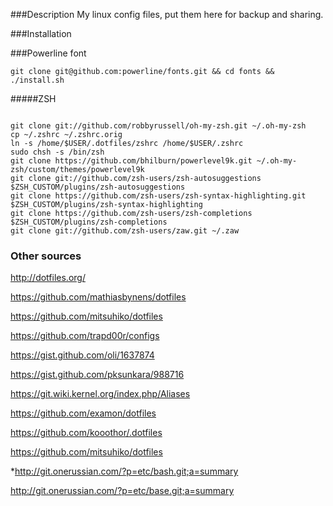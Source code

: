 ###Description
My linux config files, put them here for backup and sharing.

###Installation

###Powerline font
```shell
git clone git@github.com:powerline/fonts.git && cd fonts && ./install.sh
```

#####ZSH
```shell

git clone git://github.com/robbyrussell/oh-my-zsh.git ~/.oh-my-zsh
cp ~/.zshrc ~/.zshrc.orig
ln -s /home/$USER/.dotfiles/zshrc /home/$USER/.zshrc
sudo chsh -s /bin/zsh
git clone https://github.com/bhilburn/powerlevel9k.git ~/.oh-my-zsh/custom/themes/powerlevel9k
git clone git://github.com/zsh-users/zsh-autosuggestions $ZSH_CUSTOM/plugins/zsh-autosuggestions
git clone https://github.com/zsh-users/zsh-syntax-highlighting.git $ZSH_CUSTOM/plugins/zsh-syntax-highlighting
git clone https://github.com/zsh-users/zsh-completions $ZSH_CUSTOM/plugins/zsh-completions
git clone git://github.com/zsh-users/zaw.git ~/.zaw
```

### Other sources
http://dotfiles.org/

https://github.com/mathiasbynens/dotfiles

https://github.com/mitsuhiko/dotfiles

https://github.com/trapd00r/configs

https://gist.github.com/oli/1637874

https://gist.github.com/pksunkara/988716

https://git.wiki.kernel.org/index.php/Aliases

https://github.com/examon/dotfiles

https://github.com/kooothor/.dotfiles

https://github.com/mitsuhiko/dotfiles

*http://git.onerussian.com/?p=etc/bash.git;a=summary

http://git.onerussian.com/?p=etc/base.git;a=summary
